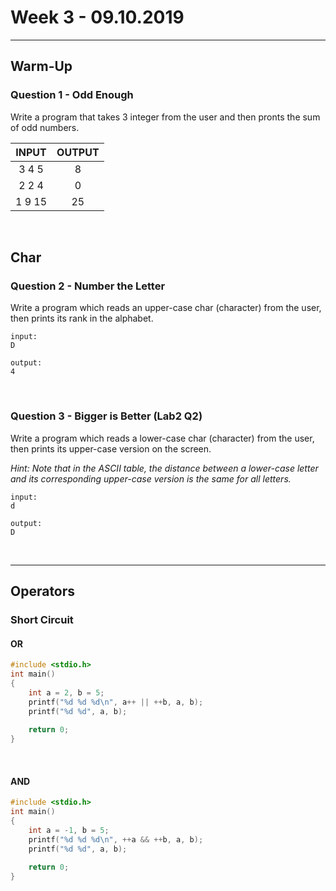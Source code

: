 # Week 3 - 09.10.2019

---

## Warm-Up

### Question 1 - Odd Enough

Write a program that takes 3 integer from the user and then pronts the sum of odd numbers.

|  INPUT  |  OUTPUT |
|:-------:|:-------:|
| 3 4 5   | 8  |
| 2 2 4   | 0  |
| 1 9 15   |  25  |

<br />


## Char

### Question 2 - Number the Letter

Write a program which reads an upper-case char (character) from the user, then prints its rank in the alphabet.

    input:
    D
    
    output:
    4

<br />

### Question 3 - Bigger is Better (Lab2 Q2)
Write a program which reads a lower-case char (character) from the user, then prints its upper-case version on the screen.

*Hint: Note that in the ASCII table, the distance between a lower-case letter and its corresponding upper-case version is the same for all letters.*

    input:
    d
    
    output:
    D

<br />

---

## Operators

### Short Circuit

#### OR

```c
#include <stdio.h>
int main()
{
    int a = 2, b = 5;
    printf("%d %d %d\n", a++ || ++b, a, b);
    printf("%d %d", a, b);
    
    return 0;
}
```
<br />

#### AND

```c
#include <stdio.h>
int main()
{
    int a = -1, b = 5;
    printf("%d %d %d\n", ++a && ++b, a, b);
    printf("%d %d", a, b); 
    
    return 0;
}
```

